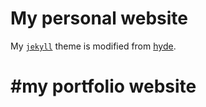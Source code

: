 # My personal website

My [`jekyll`](http://jekyllrb.com/) theme is modified from [hyde](https://github.com/poole/hyde). 

# #my portfolio website


